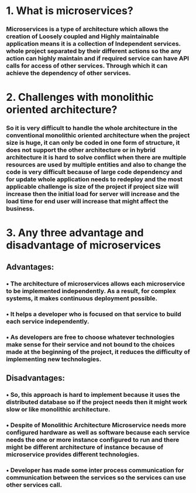 # 1.	What is microservices?

### Microservices is a type of architecture which allows the creation of Loosely coupled and Highly maintainable application means it is a collection of Independent services. whole project separated by their different actions so the any action can highly maintain and if required service can have API calls for access of other services. Through which it can achieve the dependency of other services.

# 2.	Challenges with monolithic oriented architecture?

### So it is very difficult to handle the whole architecture in the conventional monolithic oriented architecture when the project size is huge, it can only be coded in one form of structure, it does not support the other architecture or in hybrid architecture it is hard to solve conflict when there are multiple resources are used by multiple entities and also to change the code is very difficult because of large code dependency and for update whole application needs to redeploy and the most applicable challenge is size of the project if project size will increase then the initial load for server will increase and the load time for end user will increase that might affect the business.

# 3.	Any three advantage and disadvantage of microservices

## Advantages:

### •	The architecture of microservices allows each microservice to be implemented independently. As a result, for complex systems, it makes continuous deployment possible.
### •	It helps a developer who is focused on that service to build each service independently.
### •	As developers are free to choose whatever technologies make sense for their service and not bound to the choices made at the beginning of the project, it reduces the difficulty of implementing new technologies.

## Disadvantages:

### •	So, this approach is hard to implement because it uses the distributed database so if the project needs then it might work slow or like monolithic architecture. 
### •	Despite of Monolithic Architecture Microservice needs more configured hardware as well as software because each service needs the one or more instance configured to run and there might be different architecture of instance because of microservice provides different technologies.
### •	Developer has made some inter process communication for communication between the services so the services can use other services call.
